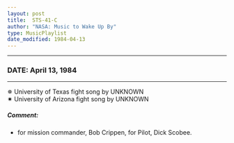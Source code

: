 ```yaml
---
layout: post
title:  STS-41-C
author: "NASA: Music to Wake Up By"
type: MusicPlaylist
date_modified: 1984-04-13
---
```


----
### DATE: April 13, 1984
----
✵ University of Texas fight song by UNKNOWN  &nbsp;<br />✷ University of Arizona fight song by UNKNOWN

##### Comment:
* for mission commander, Bob Crippen,
for Pilot, Dick Scobee.
